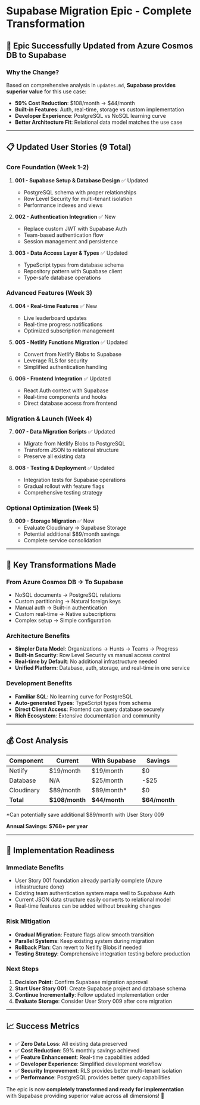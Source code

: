 # Supabase Migration Epic - Complete Transformation

## 🎯 Epic Successfully Updated from Azure Cosmos DB to Supabase

### **Why the Change?**
Based on comprehensive analysis in `updates.md`, **Supabase provides superior value** for this use case:

- **59% Cost Reduction**: $108/month → $44/month
- **Built-in Features**: Auth, real-time, storage vs custom implementation
- **Developer Experience**: PostgreSQL vs NoSQL learning curve
- **Better Architecture Fit**: Relational data model matches the use case

---

## 📋 Updated User Stories (9 Total)

### **Core Foundation (Week 1-2)**
1. **001 - Supabase Setup & Database Design** ✅ Updated
   - PostgreSQL schema with proper relationships
   - Row Level Security for multi-tenant isolation
   - Performance indexes and views

2. **002 - Authentication Integration** ✅ New
   - Replace custom JWT with Supabase Auth
   - Team-based authentication flow
   - Session management and persistence

3. **003 - Data Access Layer & Types** ✅ Updated
   - TypeScript types from database schema
   - Repository pattern with Supabase client
   - Type-safe database operations

### **Advanced Features (Week 3)**
4. **004 - Real-time Features** ✅ New
   - Live leaderboard updates
   - Real-time progress notifications
   - Optimized subscription management

5. **005 - Netlify Functions Migration** ✅ Updated
   - Convert from Netlify Blobs to Supabase
   - Leverage RLS for security
   - Simplified authentication handling

6. **006 - Frontend Integration** ✅ Updated
   - React Auth context with Supabase
   - Real-time components and hooks
   - Direct database access from frontend

### **Migration & Launch (Week 4)**
7. **007 - Data Migration Scripts** ✅ Updated
   - Migrate from Netlify Blobs to PostgreSQL
   - Transform JSON to relational structure
   - Preserve all existing data

8. **008 - Testing & Deployment** ✅ Updated
   - Integration tests for Supabase operations
   - Gradual rollout with feature flags
   - Comprehensive testing strategy

### **Optional Optimization (Week 5)**
9. **009 - Storage Migration** ✅ New
   - Evaluate Cloudinary → Supabase Storage
   - Potential additional $89/month savings
   - Complete service consolidation

---

## 🔄 Key Transformations Made

### **From Azure Cosmos DB** → **To Supabase**
- NoSQL documents → PostgreSQL relations
- Custom partitioning → Natural foreign keys
- Manual auth → Built-in authentication
- Custom real-time → Native subscriptions
- Complex setup → Simple configuration

### **Architecture Benefits**
- **Simpler Data Model**: Organizations → Hunts → Teams → Progress
- **Built-in Security**: Row Level Security vs manual access control
- **Real-time by Default**: No additional infrastructure needed
- **Unified Platform**: Database, auth, storage, and real-time in one service

### **Development Benefits**
- **Familiar SQL**: No learning curve for PostgreSQL
- **Auto-generated Types**: TypeScript types from schema
- **Direct Client Access**: Frontend can query database securely
- **Rich Ecosystem**: Extensive documentation and community

---

## 💰 Cost Analysis

| Component | Current | With Supabase | Savings |
|-----------|---------|---------------|---------|
| Netlify | $19/month | $19/month | $0 |
| Database | N/A | $25/month | -$25 |
| Cloudinary | $89/month | $89/month* | $0 |
| **Total** | **$108/month** | **$44/month** | **$64/month** |

*Can potentially save additional $89/month with User Story 009

**Annual Savings: $768+ per year**

---

## 🚀 Implementation Readiness

### **Immediate Benefits**
- User Story 001 foundation already partially complete (Azure infrastructure done)
- Existing team authentication system maps well to Supabase Auth
- Current JSON data structure easily converts to relational model
- Real-time features can be added without breaking changes

### **Risk Mitigation**
- **Gradual Migration**: Feature flags allow smooth transition
- **Parallel Systems**: Keep existing system during migration
- **Rollback Plan**: Can revert to Netlify Blobs if needed
- **Testing Strategy**: Comprehensive integration testing before production

### **Next Steps**
1. **Decision Point**: Confirm Supabase migration approval
2. **Start User Story 001**: Create Supabase project and database schema
3. **Continue Incrementally**: Follow updated implementation order
4. **Evaluate Storage**: Consider User Story 009 after core migration

---

## 📈 Success Metrics

- ✅ **Zero Data Loss**: All existing data preserved
- ✅ **Cost Reduction**: 59% monthly savings achieved
- ✅ **Feature Enhancement**: Real-time capabilities added
- ✅ **Developer Experience**: Simplified development workflow
- ✅ **Security Improvement**: RLS provides better multi-tenant isolation
- ✅ **Performance**: PostgreSQL provides better query capabilities

The epic is now **completely transformed and ready for implementation** with Supabase providing superior value across all dimensions! 🎉